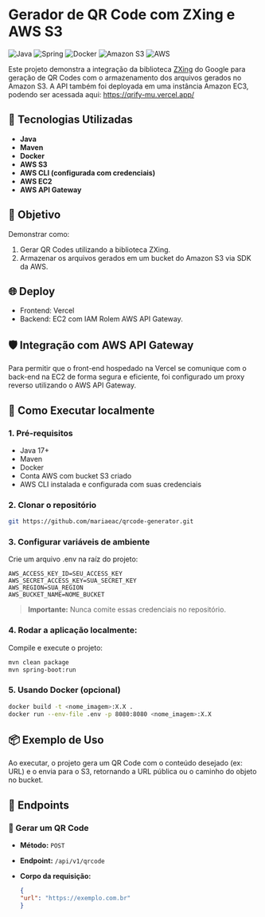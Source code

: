 # Gerador de QR Code com ZXing e AWS S3
![Java](https://img.shields.io/badge/java-%23ED8B00.svg?style=for-the-badge&logo=openjdk&logoColor=white)
![Spring](https://img.shields.io/badge/spring-%236DB33F.svg?style=for-the-badge&logo=spring&logoColor=white)
![Docker](https://img.shields.io/badge/docker-%230db7ed.svg?style=for-the-badge&logo=docker&logoColor=white)
![Amazon S3](https://img.shields.io/badge/Amazon%20S3-FF9900?style=for-the-badge&logo=amazons3&logoColor=white)
![AWS](https://img.shields.io/badge/AWS-%23FF9900.svg?style=for-the-badge&logo=amazon-aws&logoColor=white)


Este projeto demonstra a integração da biblioteca [ZXing](https://github.com/zxing/zxing) do Google para geração de QR Codes com o armazenamento dos arquivos gerados no Amazon S3. A API também foi deployada em uma instância Amazon EC3, podendo ser acessada aqui: https://qrify-mu.vercel.app/


## 🚀 Tecnologias Utilizadas

- **Java**
- **Maven**
- **Docker**
- **AWS S3**
- **AWS CLI (configurada com credenciais)**
- **AWS EC2**
- **AWS API Gateway**

## 🎯 Objetivo

Demonstrar como:

1. Gerar QR Codes utilizando a biblioteca ZXing.
2. Armazenar os arquivos gerados em um bucket do Amazon S3 via SDK da AWS.

## 🌐 Deploy
- Frontend: Vercel
- Backend: EC2 com IAM Rolem AWS API Gateway.

## 🛡️ Integração com AWS API Gateway
Para permitir que o front-end hospedado na Vercel se comunique com o back-end na EC2 de forma segura e eficiente, foi configurado um proxy reverso utilizando o AWS API Gateway.

## 🚀 Como Executar localmente

### 1. Pré-requisitos

- Java 17+
- Maven
- Docker
- Conta AWS com bucket S3 criado
- AWS CLI instalada e configurada com suas credenciais

### 2. Clonar o repositório

```bash
git https://github.com/mariaeac/qrcode-generator.git
```

### 3. Configurar variáveis de ambiente

Crie um arquivo .env na raíz do projeto:

```
AWS_ACCESS_KEY_ID=SEU_ACCESS_KEY
AWS_SECRET_ACCESS_KEY=SUA_SECRET_KEY
AWS_REGION=SUA_REGION
AWS_BUCKET_NAME=NOME_BUCKET
```

> **Importante:** Nunca comite essas credenciais no repositório.

### 4. Rodar a aplicação localmente:

Compile e execute o projeto:

```bash
mvn clean package
mvn spring-boot:run
```

### 5. Usando Docker (opcional)

```bash
docker build -t <nome_imagem>:X.X .
docker run --env-file .env -p 8080:8080 <nome_imagem>:X.X
```


## 📦 Exemplo de Uso

Ao executar, o projeto gera um QR Code com o conteúdo desejado (ex: URL) e o envia para o S3, retornando a URL pública ou o caminho do objeto no bucket.

## 🔗 Endpoints
### 📌 Gerar um QR Code
- **Método:** `POST`
- **Endpoint:** `/api/v1/qrcode`
- **Corpo da requisição:**

  ```json
  {
  "url": "https://exemplo.com.br"
  }
  ```

